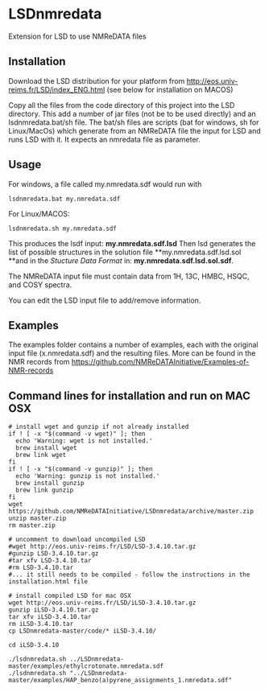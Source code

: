 # LSDnmredata
Extension for LSD to use NMReDATA files

## Installation
Download the LSD distribution for your platform from http://eos.univ-reims.fr/LSD/index_ENG.html (see below for installation on MACOS)

Copy all the files from the code directory of this project into the LSD directory. This add a number of jar files (not be to be used directly) and an lsdnmredata.bat/sh file. The bat/sh files are scripts (bat for windows, sh for Linux/MacOs) which generate from an NMReDATA file the input for LSD and runs LSD with it. It expects an nmredata file as parameter. 


## Usage
For windows, a file called my.nmredata.sdf would run with
```
lsdnmredata.bat my.nmredata.sdf 
```
For Linux/MACOS:
```
lsdnmredata.sh my.nmredata.sdf 
```
This produces the lsdf input:  **my.nmredata.sdf.lsd**
Then lsd generates the list of possible structures in the solution file **my.nmredata.sdf.lsd.sol **and in the *Stucture Data Format* in: **my.nmredata.sdf.lsd.sol.sdf**.

The NMReDATA input file must contain data from 1H, 13C, HMBC, HSQC, and COSY spectra. 

You can edit the LSD input file to add/remove information. 

## Examples
The examples folder contains a number of examples, each with the original input file (x.nmredata.sdf) and the resulting files.
More can be found in the NMR records from https://github.com/NMReDATAInitiative/Examples-of-NMR-records

## Command lines for installation and run on MAC OSX
```
# install wget and gunzip if not already installed
if ! [ -x "$(command -v wget)" ]; then
  echo 'Warning: wget is not installed.' 
  brew install wget
  brew link wget
fi
if ! [ -x "$(command -v gunzip)" ]; then
  echo 'Warning: gunzip is not installed.' 
  brew install gunzip
  brew link gunzip
fi
wget https://github.com/NMReDATAInitiative/LSDnmredata/archive/master.zip
unzip master.zip
rm master.zip

# uncomment to download uncompiled LSD 
#wget http://eos.univ-reims.fr/LSD/LSD-3.4.10.tar.gz
#gunzip LSD-3.4.10.tar.gz
#tar xfv LSD-3.4.10.tar
#rm LSD-3.4.10.tar
#... it still needs to be compiled - follow the instructions in the installation.html file

# install compiled LSD for mac OSX
wget http://eos.univ-reims.fr/LSD/iLSD-3.4.10.tar.gz
gunzip iLSD-3.4.10.tar.gz
tar xfv iLSD-3.4.10.tar
rm iLSD-3.4.10.tar
cp LSDnmredata-master/code/* iLSD-3.4.10/

cd iLSD-3.4.10

./lsdnmredata.sh ../LSDnmredata-master/examples/ethylcrotonate.nmredata.sdf
./lsdnmredata.sh "../LSDnmredata-master/examples/HAP_benzo(a)pyrene_assignments_1.nmredata.sdf"
```
